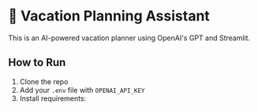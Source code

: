 # 🌴 Vacation Planning Assistant

This is an AI-powered vacation planner using OpenAI's GPT and Streamlit.

## How to Run

1. Clone the repo
2. Add your `.env` file with `OPENAI_API_KEY`
3. Install requirements:

